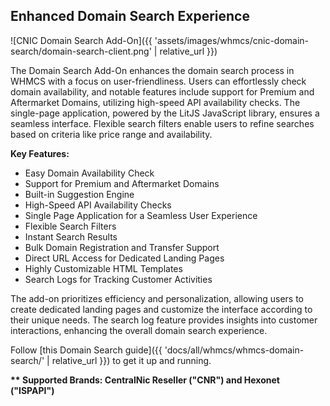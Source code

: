 ## Enhanced Domain Search Experience

![CNIC Domain Search Add-On]({{ 'assets/images/whmcs/cnic-domain-search/domain-search-client.png' | relative_url }})

The Domain Search Add-On enhances the domain search process in WHMCS with a focus on user-friendliness. Users can effortlessly check domain availability, and notable features include support for Premium and Aftermarket Domains, utilizing high-speed API availability checks. The single-page application, powered by the LitJS JavaScript library, ensures a seamless interface. Flexible search filters enable users to refine searches based on criteria like price range and availability.

**Key Features:**
- Easy Domain Availability Check
- Support for Premium and Aftermarket Domains
- Built-in Suggestion Engine
- High-Speed API Availability Checks
- Single Page Application for a Seamless User Experience
- Flexible Search Filters
- Instant Search Results
- Bulk Domain Registration and Transfer Support
- Direct URL Access for Dedicated Landing Pages
- Highly Customizable HTML Templates
- Search Logs for Tracking Customer Activities

The add-on prioritizes efficiency and personalization, allowing users to create dedicated landing pages and customize the interface according to their unique needs. The search log feature provides insights into customer interactions, enhancing the overall domain search experience.

Follow [this Domain Search guide]({{ 'docs/all/whmcs/whmcs-domain-search/' | relative_url }}) to get it up and running.

**\*\* Supported Brands: CentralNic Reseller ("CNR") and Hexonet ("ISPAPI")**